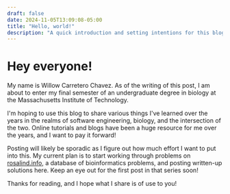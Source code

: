 ```yaml
---
draft: false
date: 2024-11-05T13:09:08-05:00
title: "Hello, world!"
description: "A quick introduction and setting intentions for this blog."
---
```


# Hey everyone!

My name is Willow Carretero Chavez. As of the writing of this post, I am about to enter my final semester of an undergraduate degree in biology at the Massachusetts Institute of Technology.

I'm hoping to use this blog to share various things I've learned over the years in the realms of software engineering, biology, and the intersection of the two. Online tutorials and blogs have been a huge resource for me over the years, and I want to pay it forward!

Posting will likely be sporadic as I figure out how much effort I want to put into this. My current plan is to start working through problems on [rosalind.info](https://rosalind.info), a database of bioinformatics problems, and posting written-up solutions here. Keep an eye out for the first post in that series soon!

Thanks for reading, and I hope what I share is of use to you!
